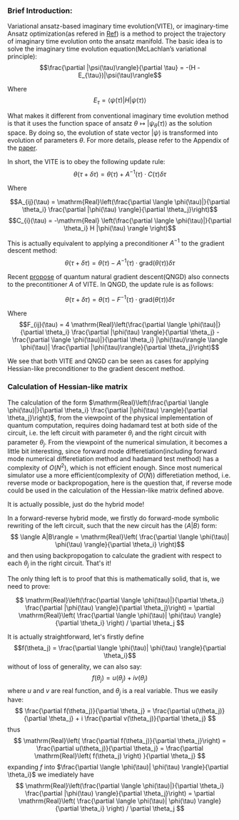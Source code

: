 ### Brief Introduction: 
Variational ansatz-based imaginary time evolution(VITE), or imaginary-time Ansatz optimization(as refered in [Ref](https://www.nature.com/articles/s41567-019-0704-4)) is a method to project the trajectory of imaginary time evolution onto the ansatz manifold. The basic idea is to solve the imaginary time evolution equation(McLachlan’s variational principle): $$\frac{\partial |\psi(\tau)\rangle}{\partial \tau} = -(H - E_{\tau})|\psi(\tau)\rangle$$

Where $$E_{\tau} = \langle \psi(\tau)|H|\psi(\tau) \rangle$$ 

What makes it different from conventional imaginary time evolution method is that it uses the function space of ansatz $\theta \mapsto |\psi_{\theta}(\tau)\rangle$ as the solution space. By doing so, the evolution of state vector $|\psi \rangle$ is transformed into evolution of parameters $\theta$. For more details, please refer to the Appendix of the [paper](https://www.nature.com/articles/s41534-019-0187-2).

In short, the VITE is to obey the following update rule:
$$\theta(\tau + \delta \tau) = \theta(\tau) + A^{-1}(\tau) \cdot C(\tau)\delta \tau$$

Where 

$$A_{ij}(\tau) = \mathrm{Real}\left(\frac{\partial \langle \phi(\tau)|}{\partial \theta_i} \frac{\partial |\phi(\tau) \rangle}{\partial \theta_j}\right)$$
$$C_{i}(\tau) = -\mathrm{Real} \left(\frac{\partial \langle \phi(\tau)|}{\partial \theta_i} H  |\phi(\tau) \rangle \right)$$

This is actually equivalent to applying a preconditioner $A^{-1}$ to the gradient descent method:
$$\theta(\tau + \delta \tau) = \theta(\tau) - A^{-1}(\tau) \cdot \mathrm{grad}(\theta(\tau))\delta \tau$$

Recent [propose](https://arxiv.org/pdf/1909.02108.pdf) of quantum natural gradient descent(QNGD) also connects to the precontitioner $A$ of VITE. In QNGD, the update rule is as follows:

$$\theta(\tau + \delta \tau) = \theta(\tau) - F^{-1}(\tau) \cdot \mathrm{grad}(\theta(\tau))\delta \tau$$

Where $$F_{ij}(\tau) = 4 \mathrm{Real}\left(\frac{\partial \langle \phi(\tau)|}{\partial \theta_i} \frac{\partial |\phi(\tau) \rangle}{\partial \theta_j} - \frac{\partial \langle \phi(\tau)|}{\partial \theta_i} |\phi(\tau)\rangle \langle \phi(\tau)|  \frac{\partial |\phi(\tau)\rangle}{\partial \theta_j}\right)$$

We see that both VITE and QNGD can be seen as cases for applying Hessian-like preconditioner to the gradient descent method.

### Calculation of Hessian-like matrix
The calculation of the form $\mathrm{Real}\left(\frac{\partial \langle \phi(\tau)|}{\partial \theta_i} \frac{\partial |\phi(\tau) \rangle}{\partial \theta_j}\right)$, from the viewpoint of the physical implementation of quantum computation, requires doing hadamard test at both side of the circuit, i.e. the left circuit with parameter $\theta_i$ and the right circuit with parameter $\theta_j$. From the viewpoint of the numerical simulation, it becomes a little bit interesting, since forward mode differetiation(including forward mode numerical differetiation method and hadamard test method) has a complexity of $O(N^2)$, which is not efficient enough. Since most numerical simulator use a more efficient(complexity of $O(N)$) differetiation method, i.e. reverse mode or backpropogation, here is the question that, if reverse mode could be used in the calculation of the Hessian-like matrix defined above.

It is actually possible, just do the hybrid mode!

In a forward-reverse hybrid mode, we firstly do forward-mode symbolic rewriting of the left circuit, such that the new circuit has the $\langle A|B\rangle$ form:
$$ \langle A|B\rangle = \mathrm{Real}\left( \frac{\partial \langle \phi(\tau)| \phi(\tau)  \rangle}{\partial \theta_i} \right)$$
and then using backpropogation to calculate the gradient with respect to each $\theta_j$ in the right circuit. That's it!

The only thing left is to proof that this is mathematically solid, that is, we need to prove:

$$
\mathrm{Real}\left(\frac{\partial \langle \phi(\tau)|}{\partial \theta_i} \frac{\partial |\phi(\tau) \rangle}{\partial \theta_j}\right) = \partial \mathrm{Real}\left( \frac{\partial \langle \phi(\tau)| \phi(\tau)  \rangle}{\partial \theta_i} \right) / \partial \theta_j
$$

It is actually straightforward, let's firstly define 
$$f(\theta_j) = \frac{\partial \langle \phi(\tau)| \phi(\tau)  \rangle}{\partial \theta_i}$$
without of loss of generality, we can also say:
$$
f(\theta_j) = u(\theta_j) + i v(\theta_j)
$$
where $u$ and $v$ are real function, and $\theta_j$ is a real variable. Thus we easily have:
$$
\frac{\partial f(\theta_j)}{\partial \theta_j} = \frac{\partial u(\theta_j)}{\partial \theta_j} + i \frac{\partial v(\theta_j)}{\partial \theta_j}
$$
thus
$$
\mathrm{Real}\left( \frac{\partial f(\theta_j)}{\partial \theta_j}\right) = \frac{\partial u(\theta_j)}{\partial \theta_j} = \frac{\partial \mathrm{Real}\left( f(\theta_j) \right) }{\partial \theta_j}
$$
expanding $f$ into $\frac{\partial \langle \phi(\tau)| \phi(\tau)  \rangle}{\partial \theta_i}$ we imediately have 
$$
\mathrm{Real}\left(\frac{\partial \langle \phi(\tau)|}{\partial \theta_i} \frac{\partial |\phi(\tau) \rangle}{\partial \theta_j}\right) = \partial \mathrm{Real}\left( \frac{\partial \langle \phi(\tau)| \phi(\tau)  \rangle}{\partial \theta_i} \right) / \partial \theta_j
$$
